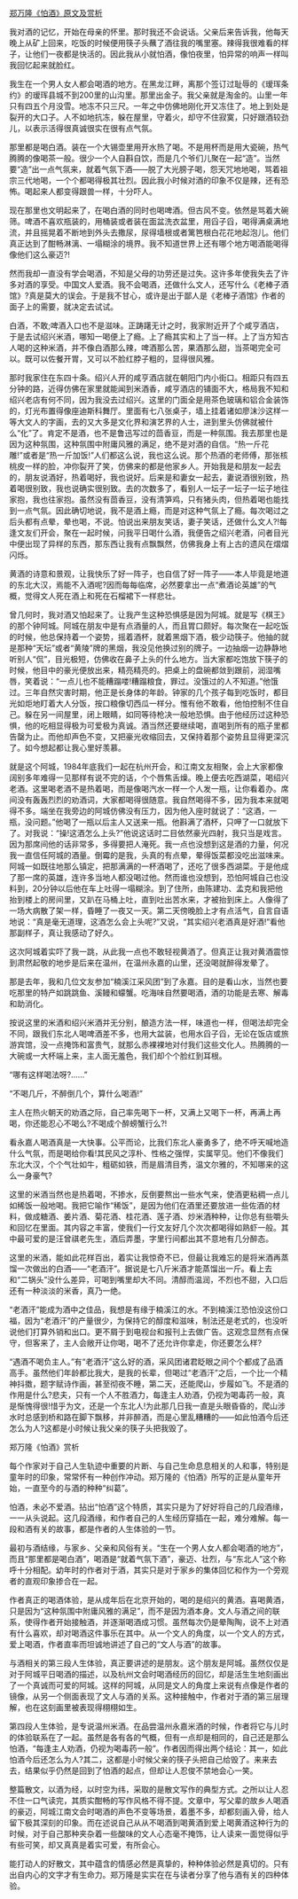 [郑万隆《怕酒》原文及赏析](https://www.vrrw.net/wx/10842.html)

我对酒的记忆，开始在母亲的怀里。那时我还不会说话。父亲后来告诉我，他每天晚上从矿上回来，吃饭的时候便用筷子头蘸了酒往我的嘴里塞。辣得我很难看的样子，让他们一夜都是快活的。因此我从小就怕酒，像怕夜里，怕异常的响声一样叫我回忆起来就脸红。

我生在一个男人女人都会喝酒的地方。在黑龙江畔，离那个签订过耻辱的《瑷珲条约》的瑷珲县城不到200里的山沟里。那里出金子。我父亲就是淘金的。山里一年只有四五个月没雪。地冻不只三尺。一年之中仿佛地刚化开又冻住了。地上到处是裂开的大口子。人不如地抗冻，躲在屋里，守着火，却守不住寂寞，只好跟酒较劲儿，以表示活得很真诚很实在很有点气氛。

那里都是喝白酒。装在一个大锡壶里用开水热了喝。不是用杯而是用大瓷碗，热气腾腾的像喝茶一般。很少一个人自斟自饮，而是几个爷们儿聚在一起“造”。当然要“造”出一点气氛来，就着气氛下酒——脱了大光膀子喝，怨天咒地地喝，骂着祖宗三代地喝，一个个都喝得极其壮烈。因此我小时候对酒的印象不仅是辣，还有恐怖。喝起来人都变得跟兽一样，十分吓人。

现在那里也文明起来了，在喝白酒的同时也喝啤酒。但古风不变。依然是骂着大碗筛。啤酒不喜欢瓶装的，用桶装或者装在面盆洗衣盆里，用舀子舀，喝得满桌满地流，并且摇晃着不断地到外头去撒尿，尿得墙根或者篱笆根白花花地起泡儿。他们真正达到了酣畅淋漓、一塌糊涂的境界。我不知道世界上还有哪个地方喝酒能喝得像他们这么豪迈?!



然而我却一直没有学会喝酒，不知是父母的功劳还是过失。这许多年使我失去了许多对酒的享受。中国文人爱酒。我不会喝酒，还做什么文人，还写什么《老棒子酒馆》?真是莫大的误会。于是我不甘心，或许是出于鄙人是《老棒子酒馆》作者的面子上的需要，就决定去试试。

白酒，不敢;啤酒入口也不是滋味。正踌躇无计之时，我家附近开了个咸亨酒店，于是去试绍兴米酒，哪知一喝便上了瘾。上了瘾其实和上了当一样。上了当方知古人喝的这种米酒，并不像白酒那么辣，啤酒那么苦，果酒那么甜，当茶喝完全可以。既可以佐餐开胃，又可以不脸红脖子粗的，显得很风雅。

那时我家住在东四十条。绍兴人开的咸亨酒店就在朝阳门内小街口。相距只有四五分钟的路，近得仿佛在家里就能闻到米酒香，咸亨酒店的铺面不大，格局我不知和绍兴老店有何不同，因为我没去过绍兴。这里的门面全是用茶色玻璃和铝合金装饰的，灯光布置得像座迪斯科舞厅。里面有七八张桌子，墙上挂着诸如廖沫沙这样一等大文人的字画，去的又大多是文化界和演艺界的人士，进到里头仿佛就被什么“化”了。肯定不是酒，也不是鲁迅写过的茴香豆，而是一种氛围。我去那里也是因为这种氛围，这种氛围中附庸风雅的满足，绝不是对酒的自信。“热一斤花雕!”或者是“热一斤加饭!”人们都这么说，我也这么说。那个热酒的老师傅，那张核桃皮一样的脸，冲你裂开了笑，仿佛来的都是他家乡人。开始我是和朋友一起去的，朋友说酒好，热着喝好，我也说好。后来是和妻女一起去，妻说酒很别致，热着喝很别致，我也说确实很别致。去的次数多了，看别人一坛子一坛子一坛子地往家抱，我也往家抱。虽然没有茴香豆，没有清笋鸡，只有猪头肉，但热着喝也能找到一点气氛。因此确切地说，我不是酒上瘾，而是对这种气氛上了瘾。每次喝过之后头都有点晕，晕也喝，不说。怕说出来朋友笑话，妻子笑话，还做什么文人?!每逢文友们开会，聚在一起时候，问我平日喝什么酒，我便告之绍兴老酒，问者目光中便出现了异样的东西，那东西让我有点飘飘然，仿佛我身上有上古的遗风在熠熠闪烁。

黄酒的诗意和景观，让我快乐了好一阵子，也自信了好一阵子——本人毕竟是地道的东北大汉，焉能不入酒呢?因而每每临席，必然要拿出一点“煮酒论英雄”的气概，觉得文人死在酒上和死在石榴裙下一样悲壮。

曾几何时，我对酒又怕起来了。让我产生这种恐惧感是因为阿城。就是写《棋王》的那个钟阿城。阿城在朋友中是有点酒量的人，而且胃口颇好。每次聚在一起吃饭的时候，他总保持着一个姿势，摇着酒杯，就着黑烟下酒，极少动筷子。他抽的就是那种“天坛”或者“黄陵”牌的黑烟，我没见他换过别的牌子。一边抽烟一边静静地听别人“侃”，目光极短，仿佛收在鼻子上头的什么地方。当大家都吃饱放下筷子的时候，他目中的豪光便放出来，精亮精亮的。把桌上的盘碗都敛到跟前，润湿嘴唇，笑着说：“一点儿也不能糟蹋喽!糟蹋粮食，罪过。没饿过的人不知道。”他饿过。三年自然灾害时期，他正是长身体的年龄。钟家的几个孩子每到吃饭时，都目光如炬地盯着大人分饭，按口粮像切西瓜一样分。惟有他不敢看，他怕控制不住自己。躲在另一间屋里，闭上眼睛，如同等待枪决一般地恐惧。由于他经历过这种恐惧，他的吃相显得极为可爱极为真诚。酒当然还要继续喝，直喝到所有的瓶子里都告罄为止。而他却声色不变，又把豪光收缩回去，又保持着那个姿势且显得更深沉了。如今想起都让我心里好羡慕。

就是这个阿城，1984年底我们一起在杭州开会，和江南文友相聚，会上大家都像阔别多年难得一见那样有说不完的话，个个唇焦舌燥。晚上便去吃西湖菜，喝绍兴老酒。这里喝老酒不是热着喝，而是像喝汽水一样一个人发一瓶，让你看着办。席间没有轰轰烈烈的劝酒词，大家都喝得很随意。我自然喝得不多，因为我本来就喝得不多。端坐在我旁边的阿城仿佛没有压力，因为他入座时就说了：“这酒，一瓶，没问题。”他喝了一瓶以后主人又送来一瓶。他斟满了酒杯，只呷了一口就放下了。对我说：“操!这酒怎么上头?”他说这话时二目依然豪光四射，我只当是戏言。因为那席间他的话非常多，多得要把人淹死。我一点也没想到这是酒的力量，何况我一直信任阿城的酒量。倒霉的是我，头真的有点晕，晕得饭菜都没吃出滋味来。阿城一如既往地那么镇定，把那满满的一杯酒喝了，还吃了很多西湖菜。于是他成了那一席的英雄，连许多当地人都没喝过他。然而谁也没想到，恐怕阿城自己也没料到，20分钟以后他在车上吐得一塌糊涂。到了住所，由陈建功、孟克和我把他抬到楼上的房间里，又趴在马桶上吐，直到吐出苦水来，才被抬到床上。人像得了一场大病散了架一样，昏睡了一夜又一天。第二天傍晚脸上才有点活气，自言自语地说：“真是毫无道理，这酒怎么会上头呢?”又说，“其实绍兴老酒真是好酒!”看他那副样子，真让我感动了好久。

这次阿城着实吓了我一跳，从此我一点也不敢轻视黄酒了。但真正让我对黄酒震惊到肃然起敬的地步是后来在温州，在温州永嘉的山里，还没喝就醉得发晕了。

那是去年，我和几位文友参加“楠溪江采风团”到了永嘉。目的是看山水，当然也要吃那里的特产如跳跳鱼、溪鳗和蠓蟹。吃海味自然要喝酒，酒的功能是去寒、解毒和助消化。

按说这里的米酒和绍兴米酒并无分别，酿造方法一样，味道也一样，但喝法却完全不同，跟我们东北人喝啤酒差不多，也用大盆装，也用水舀子舀，无论在饭店或旅游宾馆，没一点掩饰和富贵气，就那么赤裸裸地对付我们这些文化人。热腾腾的一大碗或一大杯端上来，主人面无羞色，我们却个个脸红到耳根。

“哪有这样喝法呀?……”

“不喝几斤，不醉倒几个，算什么喝酒!”

主人在热火朝天的劝酒之际，自己率先喝下一杯，又满上又喝下一杯，再满上再喝，你还能忍心不喝么?不喝成个醉螃蟹行么?!

看永嘉人喝酒真是一大快事。公平而论，比我们东北人豪勇多了，绝不呼天喊地造什么气氛，而是喝给你看!其民风之淳朴、性格之强悍，实属罕见。他们不像我们东北大汉，个个气壮如牛，粗砺如铁，而是眉清目秀，温文尔雅的，不知哪来的这么一身豪气?

这里的米酒当然也是热着喝，不掺水，反倒要熬出一些水气来，使酒更粘稠一点儿如稀饭一般地喝。我把它喻作“稀饭”，是因为他们在酒里还要放进一些佐酒的材料，做成糖酒、姜片酒、菊花酒、桂花酒、莲子酒、炒米酒种种，让你总有些嚼头和回忆在里面。其内容之丰富，使我们一行文友好几个次次都喝得如熟虾一般。其中最可爱的是汪曾祺老先生，酒后弄墨，字里行间都出其不意地有几分醉态。

这里的米酒，能如此花样百出，着实让我惊奇不已，但最让我难忘的是将米酒再蒸馏一次做出的白酒——“老酒汗”。据说是七八斤米酒才能蒸馏出一斤。看上去和“二锅头”没什么差异，可喝到嘴里却大不同。清醇而温润，不烈也不甜，入口后还有一种淡淡的米香，真乃一绝。

“老酒汗”能成为酒中之佳品，我想是有缘于楠溪江的水。不到楠溪江恐怕没这份口福，因为“老酒汗”的产量很少，为保持它的醇度和滋味，制法还是老式的，也没听说他们打算外销和出口。更不屑于到电视台和报刊上去做广告。这观念显然有点保守，但客来了，主人会敞开让你喝，喝不了还允许你拿走，你还要怎么样?

“遇酒不喝负主人。”有“老酒汗”这么好的酒，采风团诸君眨眼之间个个都成了品酒高手。虽然他们年龄都比我大，是我的长辈，但喝过“老酒汗”之后，一个比一个精神抖擞，题字赋诗作画，甚至彻夜不睡，第二天，还能爬山，步履如飞。不是酒的作用是什么?悲夫，只有一个人不胜酒力，每逢主人劝酒，仍视为喝毒药一般，真是惭愧得很!惜乎为文，还是一个东北人!为此那几日我一直是头眼昏昏的，爬山涉水时总感到桥和路在脚下飘移，并非醉酒，而是心里乱糟糟的——如此怕酒今后还怎么为人?这都是小时候让我父亲的筷子头把我毁了。

郑万隆《怕酒》赏析

每个作家对于自己人生轨迹中重要的片断、与自己生命息息相关的人和事，特别是童年时的印象，常常怀有一种创作冲动。郑万隆的《怕酒》所写的正是从童年开始，一直至今的与酒的种种“纠葛”。

怕酒，未必不爱酒。拈出“怕酒”这个特质，其实只是为了好好将自己的几段酒缘，一一从头说起。这几段酒缘，和作者自己的人生经历穿插在一起，难分难解。每一段和酒有关的故事，都是作者的人生体验的一节。

最初与酒结缘，与家乡、父亲和风俗有关。“生在一个男人女人都会喝酒的地方”，而且“那里都是喝白酒”，喝酒是“就着气氛下酒”，豪迈、壮烈，与“东北人”这个称呼十分相配。幼年时的作者对于酒，其实只是对于家乡的集体回忆和作为一个旁观者的直观印象掺合在一起。

作者真正的喝酒体验，是从成年后在北京开始的，喝的是绍兴的黄酒。喜喝黄酒，只是因为“这种氛围中附庸风雅的满足”，而不是因为酒本身。文人与酒之间的联系，使得作者开始接触酒，并逐渐喝酒成习惯。虽然每次仍是晕陶陶，说不上对酒有什么喜欢，却对喝酒这件事乐在其中。从一个文人的角度，以一个文人的方式，爱上喝酒，作者直率而坦诚地讲述了自己的“文人与酒”的故事。

与酒相关的第三段人生体验，真正要讲述的是朋友。这个朋友是阿城。虽然仅仅是对于阿城平日喝酒的描述，以及杭州文会时喝酒经历的回忆，却是活生生地刻画出了一个真诚而可爱的阿城。这样的阿城，从同是文人的角度上来说有点像是作者的镜像，从另一个侧面表现了文人与酒的关系。这种接触中，作者对于酒的第三层理解，也在这刻画里被表现得栩栩如生。

第四段人生体验，是专说温州米酒。在品尝温州永嘉米酒的时候，作者将它与儿时的体验联系在了一起。虽然是各有各的气概，但有一点却是相同的，自己还是那么怕酒，“每逢主人劝酒，仍视为喝毒药一般”。作者因而得出两个结论：其一，如此怕酒今后还怎么为人?其二，这都是小时候父亲的筷子头把自己给毁了。来来去去，结果似乎仍然是回到了怕酒的起点，但却让人忍俊不禁地会心一笑。

整篇散文，以酒为经，以时空为纬，采取的是散文写作的典型方式。之所以让人忍不住一口气读完，其质实酣畅的写作风格不得不提。文章中，写父辈的故乡人喝酒的豪迈，阿城江南文会时喝酒的声色不变等场景，着墨不多，却都刻画入骨，给人留下极其深刻的印象。而在述说自己从从不喝酒到喝黄酒到爱上喝黄酒这种行为的时候，对于自己那种夹杂着一些酸味的文人心态毫不掩饰，让人读来一面觉得似乎有些可笑，却又真真是着实可爱，有所会心。

能打动人的好散文，其中蕴含的情感必然是真挚的，种种体验必然是真切的。只有出自内心的文字才有生命力。郑万隆是实实在在与读者分享了他与酒有关的四种体验。

